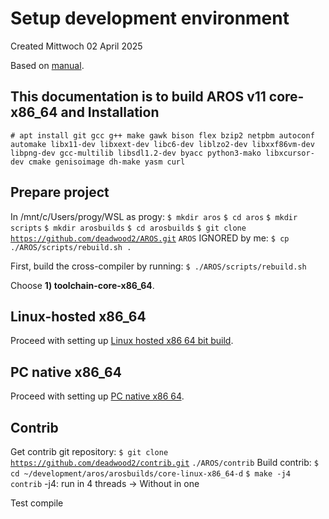 # Setup development environment
Created Mittwoch 02 April 2025

Based on [manual](https://arosnews.github.io/how-to-cross-compile-aros-hosted-wsl/).

This documentation is to build AROS v11 core-x86_64 and 
Installation
------------
``# apt install git gcc g++ make gawk bison flex bzip2 netpbm autoconf automake libx11-dev libxext-dev libc6-dev liblzo2-dev libxxf86vm-dev libpng-dev gcc-multilib libsdl1.2-dev byacc python3-mako libxcursor-dev cmake genisoimage dh-make yasm curl``

Prepare project
---------------
In /mnt/c/Users/progy/WSL as progy:
``$ mkdir aros``
``$ cd aros``
``$ mkdir scripts``
``$ mkdir arosbuilds``
``$ cd arosbuilds``
``$ git clone`` [``https://github.com/deadwood2/AROS.git``](https://github.com/deadwood2/AROS.git) ``AROS``
IGNORED by me: ``$ cp ./AROS/scripts/rebuild.sh .``

First, build the cross-compiler by running:
``$ ./AROS/scripts/rebuild.sh``

Choose **1) toolchain-core-x86_64**.

Linux-hosted x86_64
-------------------
Proceed with setting up [Linux hosted x86 64 bit build](./Setup_development_environment/Linux-hosted-x86-64.md).

PC native x86_64
----------------
Proceed with setting up [PC native x86 64](./Setup_development_environment/PC-x86-64.md).

Contrib
-------
Get contrib git repository:
``$ git clone`` [``https://github.com/deadwood2/contrib.git``](https://github.com/deadwood2/contrib.git) ``./AROS/contrib``
Build contrib:
``$ cd ~/development/aros/arosbuilds/core-linux-x86_64-d``
``$ make -j4 contrib``
-j4:	run in 4 threads -> Without in one

Test compile

